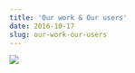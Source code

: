 ```yaml
---
title: 'Our work & Our users'
date: 2016-10-17
slug: our-work-our-users
---
```

![](https://64.media.tumblr.com/19b1b2ee6a66d4d0f72c7d0dd718bd73/tumblr_inline_of6howufjJ1qbg0pd_540.png)